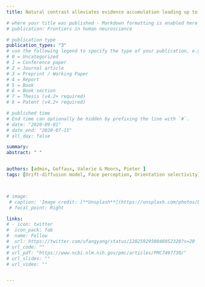 ```yaml
---
title: Natural contrast alleviates evidence accumulation leading up to face categorization

# where your title was published - Markdown formatting is enabled here for italic etc.
# publication: Frontiers in human neuroscience

# publication type
publication_types: "3"
# use the following legend to specify the type of your publication, e.g. "1" for conference
# 0 = Uncategorized
# 1 = Conference paper
# 2 = Journal article
# 3 = Preprint / Working Paper
# 4 = Report
# 5 = Book
# 6 = Book section
# 7 = Thesis (v4.2+ required)
# 8 = Patent (v4.2+ required)

# published time
# End time can optionally be hidden by prefixing the line with `#`.
# date: "2020-09-01"
# date_end: "2020-07-15"
# all_day: false

summary: 
abstract: " "


authors: [admin, Goffaux, Valerie & Moors, Pieter ]
tags: [Drift-diffusion model, Face perception, Orientation selectivity]



# image:
 # caption: 'Image credit: [**Unsplash**](https://unsplash.com/photos/bzdhc5b3Bxs)'
 # focal_point: Right

links:
# - icon: twitter
#  icon_pack: fab
#  name: Follow
#  url: https://twitter.com/ufangyang/status/1282592950048952320?s=20
# url_code: ""
# url_pdf: "https://www.ncbi.nlm.nih.gov/pmc/articles/PMC7497730/"
# url_slides: ""
# url_video: ""


---
```

